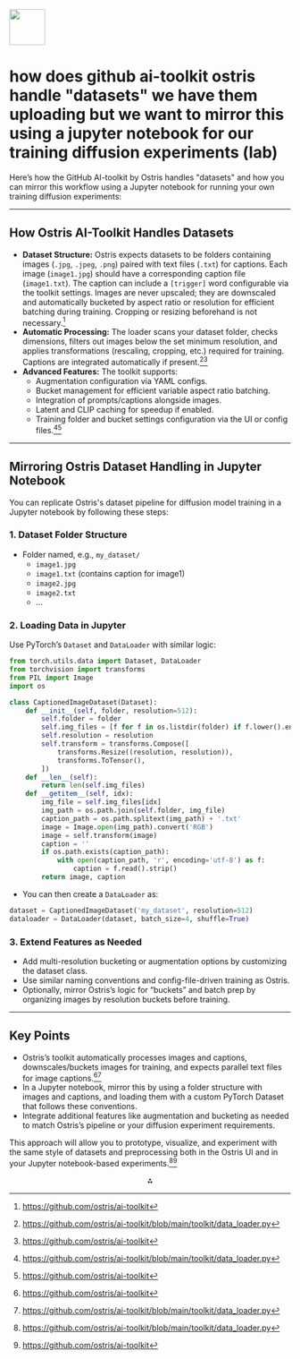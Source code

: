 <img src="https://r2cdn.perplexity.ai/pplx-full-logo-primary-dark%402x.png" style="height:64px;margin-right:32px"/>

# how does github ai-toolkit ostris handle "datasets" we have them uploading but we want to mirror this using a jupyter notebook for our training diffusion experiments (lab)

Here’s how the GitHub AI-toolkit by Ostris handles "datasets" and how you can mirror this workflow using a Jupyter notebook for running your own training diffusion experiments:

***

## How Ostris AI-Toolkit Handles Datasets

- **Dataset Structure:** Ostris expects datasets to be folders containing images (`.jpg`, `.jpeg`, `.png`) paired with text files (`.txt`) for captions. Each image (`image1.jpg`) should have a corresponding caption file (`image1.txt`). The caption can include a `[trigger]` word configurable via the toolkit settings. Images are never upscaled; they are downscaled and automatically bucketed by aspect ratio or resolution for efficient batching during training. Cropping or resizing beforehand is not necessary.[^1]
- **Automatic Processing:** The loader scans your dataset folder, checks dimensions, filters out images below the set minimum resolution, and applies transformations (rescaling, cropping, etc.) required for training. Captions are integrated automatically if present.[^2][^1]
- **Advanced Features:** The toolkit supports:
    - Augmentation configuration via YAML configs.
    - Bucket management for efficient variable aspect ratio batching.
    - Integration of prompts/captions alongside images.
    - Latent and CLIP caching for speedup if enabled.
    - Training folder and bucket settings configuration via the UI or config files.[^2][^1]

***

## Mirroring Ostris Dataset Handling in Jupyter Notebook

You can replicate Ostris's dataset pipeline for diffusion model training in a Jupyter notebook by following these steps:

### 1. Dataset Folder Structure

- Folder named, e.g., `my_dataset/`
    - `image1.jpg`
    - `image1.txt` (contains caption for image1)
    - `image2.jpg`
    - `image2.txt`
    - ...


### 2. Loading Data in Jupyter

Use PyTorch’s `Dataset` and `DataLoader` with similar logic:

```python
from torch.utils.data import Dataset, DataLoader
from torchvision import transforms
from PIL import Image
import os

class CaptionedImageDataset(Dataset):
    def __init__(self, folder, resolution=512):
        self.folder = folder
        self.img_files = [f for f in os.listdir(folder) if f.lower().endswith(('.jpg', '.jpeg', '.png'))]
        self.resolution = resolution
        self.transform = transforms.Compose([
            transforms.Resize((resolution, resolution)),
            transforms.ToTensor(),
        ])
    def __len__(self):
        return len(self.img_files)
    def __getitem__(self, idx):
        img_file = self.img_files[idx]
        img_path = os.path.join(self.folder, img_file)
        caption_path = os.path.splitext(img_path) + '.txt'
        image = Image.open(img_path).convert('RGB')
        image = self.transform(image)
        caption = ''
        if os.path.exists(caption_path):
            with open(caption_path, 'r', encoding='utf-8') as f:
                caption = f.read().strip()
        return image, caption
```

- You can then create a `DataLoader` as:

```python
dataset = CaptionedImageDataset('my_dataset', resolution=512)
dataloader = DataLoader(dataset, batch_size=4, shuffle=True)
```


### 3. Extend Features as Needed

- Add multi-resolution bucketing or augmentation options by customizing the dataset class.
- Use similar naming conventions and config-file-driven training as Ostris.
- Optionally, mirror Ostris’s logic for “buckets” and batch prep by organizing images by resolution buckets before training.

***

## Key Points

- Ostris’s toolkit automatically processes images and captions, downscales/buckets images for training, and expects parallel text files for image captions.[^1][^2]
- In a Jupyter notebook, mirror this by using a folder structure with images and captions, and loading them with a custom PyTorch Dataset that follows these conventions.
- Integrate additional features like augmentation and bucketing as needed to match Ostris’s pipeline or your diffusion experiment requirements.

This approach will allow you to prototype, visualize, and experiment with the same style of datasets and preprocessing both in the Ostris UI and in your Jupyter notebook-based experiments.[^2][^1]

<div style="text-align: center">⁂</div>

[^1]: https://github.com/ostris/ai-toolkit

[^2]: https://github.com/ostris/ai-toolkit/blob/main/toolkit/data_loader.py

[^3]: https://www.kdjingpai.com/en/ai-toolkit-by-ostris/

[^4]: https://www.youtube.com/watch?v=qRrip3TdXKk

[^5]: https://www.youtube.com/watch?v=8ijPvfK38uw

[^6]: https://thedispatch.ai/reports/1551/

[^7]: https://www.aisharenet.com/en/ai-toolkit-by-ostris/

[^8]: https://www.youtube.com/watch?v=3gvsllg_oug

[^9]: https://www.reddit.com/r/StableDiffusion/comments/1ey3ck1/flux1_dev_lora_training_using_ostris_aitoolkit_on/

[^10]: https://www.reddit.com/r/FluxAI/comments/1fbs4kn/inference_script_for_ostrisaitoolkit_loras/

[^11]: https://socket.dev/pypi/package/ostris-ai-toolkit

[^12]: https://discourse.jupyter.org/t/ideas-on-how-to-integrate-ai-in-my-jupyter-kernel-gonb-akin-to-copilot/22933

[^13]: https://neurocanvas.net/blog/2024/ai-toolkit-guide/

[^14]: https://blog.paperspace.com/fine-tune-flux-schnell-dev/

[^15]: https://github.com/cozy-creator/ostris-ai-toolkit

[^16]: https://www.e2enetworks.com/blog/step-by-step-guide-to-fine-tune-flux-1-with-ai-toolkit-and-generate-images-for-ecommerce

[^17]: https://www.reddit.com/r/StableDiffusion/comments/1ev6zd1/best_way_to_prepare_a_dataset_for_training_lora/

[^18]: https://github.com/ostris/ai-toolkit/issues/320

[^19]: https://www.reddit.com/r/StableDiffusion/comments/1ezf0um/after_training_a_flux_lora_with_aitoolkit_the/

[^20]: https://gist.github.com/AndrewAltimit/2703c551eb5737de5a4c6767d3626cb8


